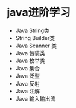# java进阶学习

- Java String类
- String Builder类
- Java Scanner 类
- Java 包装类
- Java 枚举类
- Java 集合
- Java 泛型
- Java 反射
- Java 注解
- Java 输入输出流
